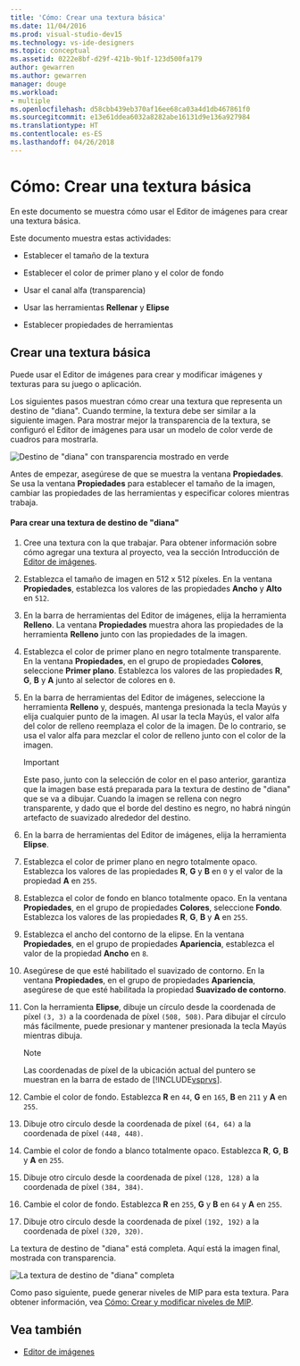 ```yaml
---
title: 'Cómo: Crear una textura básica'
ms.date: 11/04/2016
ms.prod: visual-studio-dev15
ms.technology: vs-ide-designers
ms.topic: conceptual
ms.assetid: 0222e8bf-d29f-421b-9b1f-123d500fa179
author: gewarren
ms.author: gewarren
manager: douge
ms.workload:
- multiple
ms.openlocfilehash: d58cbb439eb370af16ee68ca03a4d1db467861f0
ms.sourcegitcommit: e13e61ddea6032a8282abe16131d9e136a927984
ms.translationtype: HT
ms.contentlocale: es-ES
ms.lasthandoff: 04/26/2018
---
```

# <a name="how-to-create-a-basic-texture"></a>Cómo: Crear una textura básica
En este documento se muestra cómo usar el Editor de imágenes para crear una textura básica.

 Este documento muestra estas actividades:

-   Establecer el tamaño de la textura

-   Establecer el color de primer plano y el color de fondo

-   Usar el canal alfa (transparencia)

-   Usar las herramientas **Rellenar** y **Elipse**

-   Establecer propiedades de herramientas

## <a name="creating-a-basic-texture"></a>Crear una textura básica
 Puede usar el Editor de imágenes para crear y modificar imágenes y texturas para su juego o aplicación.

 Los siguientes pasos muestran cómo crear una textura que representa un destino de "diana". Cuando termine, la textura debe ser similar a la siguiente imagen. Para mostrar mejor la transparencia de la textura, se configuró el Editor de imágenes para usar un modelo de color verde de cuadros para mostrarla.

 ![Destino de "diana" con transparencia mostrado en verde](../designers/media/digit-bullseye-texture-in-editor.png "Digit-Bullseye-Texture-In-Editor")

 Antes de empezar, asegúrese de que se muestra la ventana **Propiedades**. Se usa la ventana **Propiedades** para establecer el tamaño de la imagen, cambiar las propiedades de las herramientas y especificar colores mientras trabaja.

#### <a name="to-create-a-bullseye-target-texture"></a>Para crear una textura de destino de "diana"

1.  Cree una textura con la que trabajar. Para obtener información sobre cómo agregar una textura al proyecto, vea la sección Introducción de [Editor de imágenes](../designers/image-editor.md).

2.  Establezca el tamaño de imagen en 512 x 512 píxeles. En la ventana **Propiedades**, establezca los valores de las propiedades **Ancho** y **Alto** en `512`.

3.  En la barra de herramientas del Editor de imágenes, elija la herramienta **Relleno**. La ventana **Propiedades** muestra ahora las propiedades de la herramienta **Relleno** junto con las propiedades de la imagen.

4.  Establezca el color de primer plano en negro totalmente transparente. En la ventana **Propiedades**, en el grupo de propiedades **Colores**, seleccione **Primer plano**. Establezca los valores de las propiedades **R**, **G**, **B** y **A** junto al selector de colores en `0`.

5.  En la barra de herramientas del Editor de imágenes, seleccione la herramienta **Relleno** y, después, mantenga presionada la tecla Mayús y elija cualquier punto de la imagen. Al usar la tecla Mayús, el valor alfa del color de relleno reemplaza el color de la imagen. De lo contrario, se usa el valor alfa para mezclar el color de relleno junto con el color de la imagen.

    > [!IMPORTANT]
    >  Este paso, junto con la selección de color en el paso anterior, garantiza que la imagen base está preparada para la textura de destino de "diana" que se va a dibujar. Cuando la imagen se rellena con negro transparente, y dado que el borde del destino es negro, no habrá ningún artefacto de suavizado alrededor del destino.

6.  En la barra de herramientas del Editor de imágenes, elija la herramienta **Elipse**.

7.  Establezca el color de primer plano en negro totalmente opaco. Establezca los valores de las propiedades **R**, **G** y **B** en `0` y el valor de la propiedad **A** en `255`.

8.  Establezca el color de fondo en blanco totalmente opaco. En la ventana **Propiedades**, en el grupo de propiedades **Colores**, seleccione **Fondo**. Establezca los valores de las propiedades **R**, **G**, **B** y **A** en `255`.

9. Establezca el ancho del contorno de la elipse. En la ventana **Propiedades**, en el grupo de propiedades **Apariencia**, establezca el valor de la propiedad **Ancho** en `8`.

10. Asegúrese de que esté habilitado el suavizado de contorno. En la ventana **Propiedades**, en el grupo de propiedades **Apariencia**, asegúrese de que esté habilitada la propiedad **Suavizado de contorno**.

11. Con la herramienta **Elipse**, dibuje un círculo desde la coordenada de píxel `(3, 3)` a la coordenada de píxel `(508, 508)`. Para dibujar el círculo más fácilmente, puede presionar y mantener presionada la tecla Mayús mientras dibuja.

    > [!NOTE]
    >  Las coordenadas de píxel de la ubicación actual del puntero se muestran en la barra de estado de [!INCLUDE[vsprvs](../code-quality/includes/vsprvs_md.md)].

12. Cambie el color de fondo. Establezca **R** en `44`, **G** en `165`, **B** en `211` y **A** en `255`.

13. Dibuje otro círculo desde la coordenada de píxel `(64, 64)` a la coordenada de píxel `(448, 448)`.

14. Cambie el color de fondo a blanco totalmente opaco. Establezca **R**, **G**, **B** y **A** en `255`.

15. Dibuje otro círculo desde la coordenada de píxel `(128, 128)` a la coordenada de píxel `(384, 384)`.

16. Cambie el color de fondo. Establezca **R** en `255`, **G** y **B** en `64` y **A** en `255`.

17. Dibuje otro círculo desde la coordenada de píxel `(192, 192)` a la coordenada de píxel `(320, 320)`.

 La textura de destino de "diana" está completa. Aquí está la imagen final, mostrada con transparencia.

 ![La textura de destino de "diana" completa](../designers/media/gfx_image_demo_bullseye.png "gfx_image_demo_bullseye")

 Como paso siguiente, puede generar niveles de MIP para esta textura. Para obtener información, vea [Cómo: Crear y modificar niveles de MIP](../designers/how-to-create-and-modify-mip-levels.md).

## <a name="see-also"></a>Vea también

- [Editor de imágenes](../designers/image-editor.md)